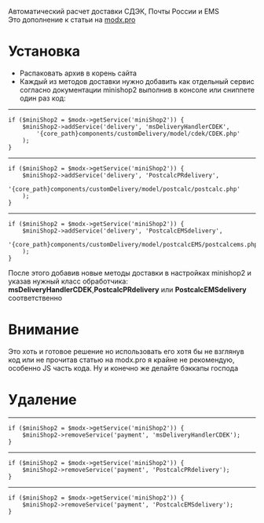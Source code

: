 Автоматический расчет доставки СДЭК, Почты России и EMS  
Это дополнение к статьи на [modx.pro](https://modx.pro/howto/13418-the-correct-calculation-of-shipping-sdek-pr-ems-part-1/ "Перейти на сайт") 
 
# Установка  

+ Распаковать архив в корень сайта
+ Каждый из методов доставки нужно добавить как отдельный сервис согласно документации minishop2 выполнив в консоле или сниппете один раз код:

***
	if ($miniShop2 = $modx->getService('miniShop2')) {
	    $miniShop2->addService('delivery', 'msDeliveryHandlerCDEK',
	        '{core_path}components/customDelivery/model/cdek/CDEK.php'
	    );
	}
***
	if ($miniShop2 = $modx->getService('miniShop2')) {
	    $miniShop2->addService('delivery', 'PostcalcPRdelivery',
	        '{core_path}components/customDelivery/model/postcalc/postcalc.php'
	    );
	}
***
	if ($miniShop2 = $modx->getService('miniShop2')) {
	    $miniShop2->addService('delivery', 'PostcalcEMSdelivery',
	        '{core_path}components/customDelivery/model/postcalcEMS/postcalcems.php'
	    );
	}

После этого добавив новые методы доставки в настройках minishop2 и указав нужный класс обработчика: **msDeliveryHandlerCDEK**,**PostcalcPRdelivery** или **PostcalcEMSdelivery** соответственно

# Внимание

Это хоть и готовое решение но использовать его хотя бы не взглянув код или не прочитав статью на modx.pro я крайне не рекомендую, особенно JS часть кода. Ну и конечно же делайте бэккапы господа

# Удаление

***
	if ($miniShop2 = $modx->getService('miniShop2')) {
	    $miniShop2->removeService('payment', 'msDeliveryHandlerCDEK');
	}
***
	if ($miniShop2 = $modx->getService('miniShop2')) {
	    $miniShop2->removeService('payment', 'PostcalcPRdelivery');
	}
***
	if ($miniShop2 = $modx->getService('miniShop2')) {
	    $miniShop2->removeService('payment', 'PostcalcEMSdelivery');
	}